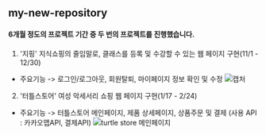 ## my-new-repository

#### 6개월 정도의 프로젝트 기간 중 두 번의 프로젝트를 진행했습니다.
1. '지핑' 지식쇼핑의 줄임말로, 클래스를 등록 및 수강할 수 있는 웹 페이지 구현(11/1 - 12/30)
 - 주요기능
 -> 로그인/로그아웃, 회원탈퇴, 마이페이지 정보 확인 및 수정 
 ![캡처](https://user-images.githubusercontent.com/96275073/159109957-1bffced9-0f5d-4322-8caf-30c6cc58acfb.PNG)

  
 
 
2. '터틀스토어' 여성 악세서리 쇼핑 웹 페이지 구현(1/17 - 2/24)
- 주요기능
 -> 터틀스토어 메인페이지, 제품 상세페이지, 상품주문 및 결제
 (사용 API : 카카오맵API, 결제API)
![turtle store 메인페이지](https://user-images.githubusercontent.com/96275073/159109633-5d6504ee-89d7-4fe3-aa28-3314e01472f8.png)

